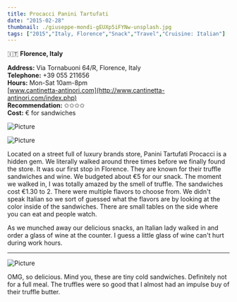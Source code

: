 ```yaml
---
title: Procacci Panini Tartufati
date: "2015-02-28"
thumbnail: ./giuseppe-mondi-gEUXp5iFYNw-unsplash.jpg
tags: ["2015","Italy, Florence","Snack","Travel","Cruisine: Italian"]
---
```

🇮🇹 **Florence, Italy**

**Address:** Via Tornabuoni 64/R, Florence, Italy  
**Telephone:** +39 055 211656  
**Hours:** Mon-Sat 10am-8pm  
[www.cantinetta-antinori.com](http://www.cantinetta-antinori.com/index.php)  
**Recommendation:** ✩✩✩✩  
**Cost:** € for sandwiches

![Picture](https://hola-yolo.weebly.com/uploads/4/8/2/0/48209285/3468137_orig.jpg)

![Picture](https://hola-yolo.weebly.com/uploads/4/8/2/0/48209285/1645783.jpg?250)

Located on a street full of luxury brands store, Panini Tartufati Procacci is a hidden gem. We literally walked around three times before we finally found the store. It was our first stop in Florence. They are known for their truffle sandwiches and wine. We budgeted about €5 for our snack. The moment we walked in, I was totally amazed by the smell of truffle. The sandwiches cost €1.30 to 2. There were multiple flavors to choose from. We didn't speak Italian so we sort of guessed what the flavors are by looking at the color inside of the sandwiches. There are small tables on the side where you can eat and people watch.   
  
As we munched away our delicious snacks, an Italian lady walked in and order a glass of wine at the counter. I guess a little glass of wine can't hurt during work hours. 

***

![Picture](https://hola-yolo.weebly.com/uploads/4/8/2/0/48209285/5928195_orig.jpg)

OMG, so delicious. Mind you, these are tiny cold sandwiches. Definitely not for a full meal. The truffles were so good that I almost had an impulse buy of their truffle butter.